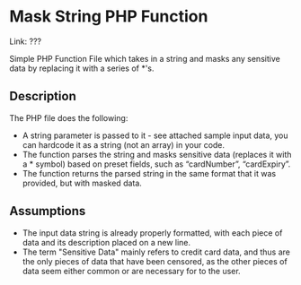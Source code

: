 # Mask String PHP Function
Link: ???

Simple PHP Function File which takes in a string and masks any sensitive data by replacing it with a series of *'s.

## Description
The PHP file does the following:
- A string parameter is passed to it - see attached sample input data, you can hardcode it as a string (not an array) in your code.
- The function parses the string and masks sensitive data (replaces it with a * symbol) based on preset fields, such as “cardNumber”, “cardExpiry”.
- The function returns the parsed string in the same format that it was provided, but with masked data.

## Assumptions
- The input data string is already properly formatted, with each piece of data and its description placed on a new line.
- The term "Sensitive Data" mainly refers to credit card data, and thus are the only pieces of data that have been censored, as the other pieces of data seem either common or are necessary for to the user.
